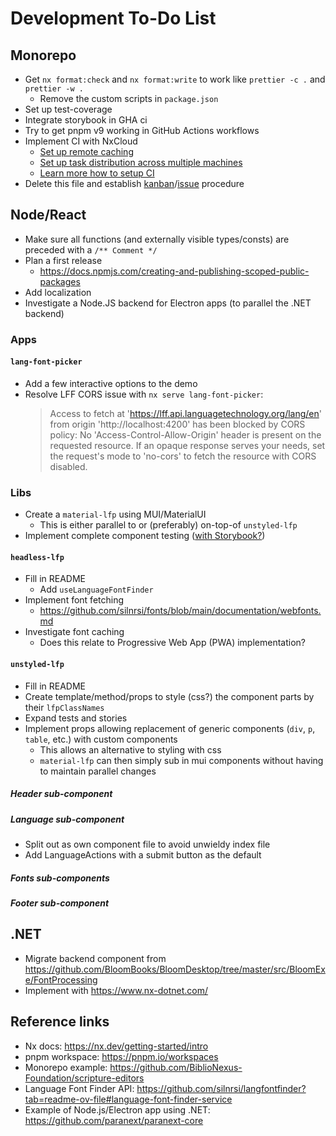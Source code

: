 # Development To-Do List

## Monorepo

- Get `nx format:check` and `nx format:write` to work like `prettier -c .` and `prettier -w .`
  - Remove the custom scripts in `package.json`
- Set up test-coverage
- Integrate storybook in GHA ci
- Try to get pnpm v9 working in GitHub Actions workflows
- Implement CI with NxCloud
  - [Set up remote caching](https://nx.dev/features/share-your-cache)
  - [Set up task distribution across multiple machines](https://nx.dev/nx-cloud/features/distribute-task-execution)
  - [Learn more how to setup CI](https://nx.dev/recipes/ci)
- Delete this file and establish [kanban](https://github.com/sillsdev/lang-font-picker/projects)/[issue](https://github.com/sillsdev/lang-font-picker/issues) procedure

## Node/React

- Make sure all functions (and externally visible types/consts) are preceded with a `/** Comment */`
- Plan a first release
  - https://docs.npmjs.com/creating-and-publishing-scoped-public-packages
- Add localization
- Investigate a Node.JS backend for Electron apps (to parallel the .NET backend)

### Apps

#### `lang-font-picker`

- Add a few interactive options to the demo
- Resolve LFF CORS issue with `nx serve lang-font-picker`:
  > Access to fetch at 'https://lff.api.languagetechnology.org/lang/en' from origin 'http://localhost:4200' has been blocked by CORS policy: No 'Access-Control-Allow-Origin' header is present on the requested resource. If an opaque response serves your needs, set the request's mode to 'no-cors' to fetch the resource with CORS disabled.

### Libs

- Create a `material-lfp` using MUI/MaterialUI
  - This is either parallel to or (preferably) on-top-of `unstyled-lfp`
- Implement complete component testing ([with Storybook?](https://storybook.js.org/docs/writing-tests))

#### `headless-lfp`

- Fill in README
  - Add `useLanguageFontFinder`
- Implement font fetching
  - https://github.com/silnrsi/fonts/blob/main/documentation/webfonts.md
- Investigate font caching
  - Does this relate to Progressive Web App (PWA) implementation?

#### `unstyled-lfp`

- Fill in README
- Create template/method/props to style (css?) the component parts by their `lfpClassNames`
- Expand tests and stories
- Implement props allowing replacement of generic components (`div`, `p`, `table`, etc.) with custom components
  - This allows an alternative to styling with css
  - `material-lfp` can then simply sub in mui components without having to maintain parallel changes

##### Header sub-component

##### Language sub-component

- Split out as own component file to avoid unwieldy index file
- Add LanguageActions with a submit button as the default

##### Fonts sub-components

##### Footer sub-component

## .NET

- Migrate backend component from https://github.com/BloomBooks/BloomDesktop/tree/master/src/BloomExe/FontProcessing
- Implement with https://www.nx-dotnet.com/

## Reference links

- Nx docs: https://nx.dev/getting-started/intro
- pnpm workspace: https://pnpm.io/workspaces
- Monorepo example: https://github.com/BiblioNexus-Foundation/scripture-editors
- Language Font Finder API: https://github.com/silnrsi/langfontfinder?tab=readme-ov-file#language-font-finder-service
- Example of Node.js/Electron app using .NET: https://github.com/paranext/paranext-core
